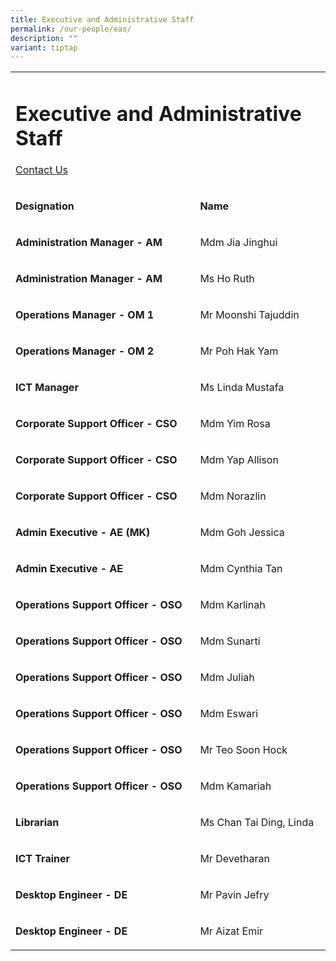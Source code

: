 ```yaml
---
title: Executive and Administrative Staff
permalink: /our-people/eas/
description: ""
variant: tiptap
---
```

<table style="minWidth: 50px">
<colgroup>
<col>
<col>
</colgroup>
<tbody>
<tr>
<td rowspan="1" colspan="2">
<h1>Executive and Administrative Staff</h1>
<p><a href="https://www.peitongpri.moe.edu.sg/contact-us/" rel="noopener nofollow" target="_blank">Contact Us</a>
</p>
</td>
</tr>
<tr>
<td rowspan="1" colspan="1">
<p><strong>Designation</strong>
</p>
</td>
<td rowspan="1" colspan="1">
<p><strong>Name</strong>
</p>
</td>
</tr>
<tr>
<td rowspan="1" colspan="1">
<p><strong>Administration Manager - AM</strong>
</p>
</td>
<td rowspan="1" colspan="1">
<p>Mdm Jia Jinghui</p>
</td>
</tr>
<tr>
<td rowspan="1" colspan="1">
<p><strong>Administration Manager - AM</strong>
</p>
</td>
<td rowspan="1" colspan="1">
<p>Ms Ho Ruth</p>
</td>
</tr>
<tr>
<td rowspan="1" colspan="1">
<p><strong>Operations Manager - OM 1</strong>
</p>
</td>
<td rowspan="1" colspan="1">
<p>Mr Moonshi Tajuddin</p>
</td>
</tr>
<tr>
<td rowspan="1" colspan="1">
<p><strong>Operations Manager - OM 2</strong>
</p>
</td>
<td rowspan="1" colspan="1">
<p>Mr Poh Hak Yam</p>
</td>
</tr>
<tr>
<td rowspan="1" colspan="1">
<p><strong>ICT Manager</strong>
</p>
</td>
<td rowspan="1" colspan="1">
<p>Ms Linda Mustafa</p>
</td>
</tr>
<tr>
<td rowspan="1" colspan="1">
<p><strong>Corporate Support Officer - CSO</strong>
</p>
</td>
<td rowspan="1" colspan="1">
<p>Mdm Yim Rosa</p>
</td>
</tr>
<tr>
<td rowspan="1" colspan="1">
<p><strong>Corporate Support Officer - CSO</strong>
</p>
</td>
<td rowspan="1" colspan="1">
<p>Mdm Yap Allison</p>
</td>
</tr>
<tr>
<td rowspan="1" colspan="1">
<p><strong>Corporate Support Officer - CSO</strong>
</p>
</td>
<td rowspan="1" colspan="1">
<p>Mdm Norazlin</p>
</td>
</tr>
<tr>
<td rowspan="1" colspan="1">
<p><strong>Admin Executive - AE (MK)</strong>
</p>
</td>
<td rowspan="1" colspan="1">
<p>Mdm Goh Jessica</p>
</td>
</tr>
<tr>
<td rowspan="1" colspan="1">
<p><strong>Admin Executive - AE </strong>
</p>
</td>
<td rowspan="1" colspan="1">
<p>Mdm Cynthia Tan</p>
</td>
</tr>
<tr>
<td rowspan="1" colspan="1">
<p><strong>Operations Support Officer - OSO</strong>
</p>
</td>
<td rowspan="1" colspan="1">
<p>Mdm Karlinah</p>
</td>
</tr>
<tr>
<td rowspan="1" colspan="1">
<p><strong>Operations Support Officer - OSO</strong>
</p>
</td>
<td rowspan="1" colspan="1">
<p>Mdm Sunarti</p>
</td>
</tr>
<tr>
<td rowspan="1" colspan="1">
<p><strong>Operations Support Officer - OSO</strong>
</p>
</td>
<td rowspan="1" colspan="1">
<p>Mdm Juliah</p>
</td>
</tr>
<tr>
<td rowspan="1" colspan="1">
<p><strong>Operations Support Officer - OSO</strong>
</p>
</td>
<td rowspan="1" colspan="1">
<p>Mdm Eswari</p>
</td>
</tr>
<tr>
<td rowspan="1" colspan="1">
<p><strong>Operations Support Officer - OSO</strong>
</p>
</td>
<td rowspan="1" colspan="1">
<p>Mr Teo Soon Hock</p>
</td>
</tr>
<tr>
<td rowspan="1" colspan="1">
<p><strong>Operations Support Officer - OSO</strong>
</p>
</td>
<td rowspan="1" colspan="1">
<p>Mdm Kamariah</p>
</td>
</tr>
<tr>
<td rowspan="1" colspan="1">
<p><strong>Librarian</strong>
</p>
</td>
<td rowspan="1" colspan="1">
<p>Ms Chan Tai Ding, Linda</p>
</td>
</tr>
<tr>
<td rowspan="1" colspan="1">
<p><strong>ICT Trainer</strong>
</p>
</td>
<td rowspan="1" colspan="1">
<p>Mr Devetharan</p>
</td>
</tr>
<tr>
<td rowspan="1" colspan="1">
<p><strong>Desktop Engineer - DE</strong>
</p>
</td>
<td rowspan="1" colspan="1">
<p>Mr Pavin Jefry</p>
</td>
</tr>
<tr>
<td rowspan="1" colspan="1">
<p><strong>Desktop Engineer - DE</strong>
</p>
</td>
<td rowspan="1" colspan="1">
<p>Mr Aizat Emir</p>
</td>
</tr>
</tbody>
</table>
<p></p>